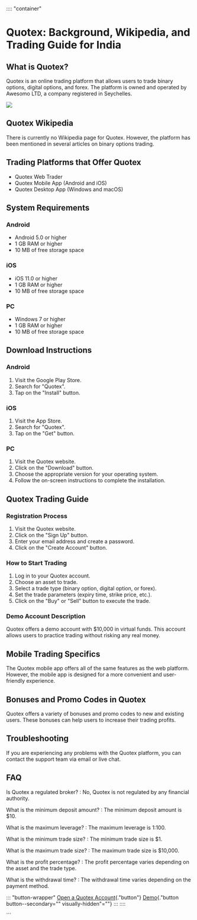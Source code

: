 :::: \"container\"
# Quotex: Background, Wikipedia, and Trading Guide for India

## What is Quotex?

Quotex is an online trading platform that allows users to trade binary
options, digital options, and forex. The platform is owned and operated
by Awesomo LTD, a company registered in Seychelles.

[![](https://static.quotex.io/files/4_en/300_250.jpg)](https://traff.sbs/brokerqxlid)

## Quotex Wikipedia

There is currently no Wikipedia page for Quotex. However, the platform
has been mentioned in several articles on binary options trading.

## Trading Platforms that Offer Quotex

-   Quotex Web Trader
-   Quotex Mobile App (Android and iOS)
-   Quotex Desktop App (Windows and macOS)

## System Requirements

### Android

-   Android 5.0 or higher
-   1 GB RAM or higher
-   10 MB of free storage space

### iOS

-   iOS 11.0 or higher
-   1 GB RAM or higher
-   10 MB of free storage space

### PC

-   Windows 7 or higher
-   1 GB RAM or higher
-   10 MB of free storage space

## Download Instructions

### Android

1.  Visit the Google Play Store.
2.  Search for "Quotex".
3.  Tap on the "Install" button.

### iOS

1.  Visit the App Store.
2.  Search for "Quotex".
3.  Tap on the "Get" button.

### PC

1.  Visit the Quotex website.
2.  Click on the "Download" button.
3.  Choose the appropriate version for your operating system.
4.  Follow the on-screen instructions to complete the installation.

## Quotex Trading Guide

### Registration Process

1.  Visit the Quotex website.
2.  Click on the "Sign Up" button.
3.  Enter your email address and create a password.
4.  Click on the "Create Account" button.

### How to Start Trading

1.  Log in to your Quotex account.
2.  Choose an asset to trade.
3.  Select a trade type (binary option, digital option, or forex).
4.  Set the trade parameters (expiry time, strike price, etc.).
5.  Click on the "Buy" or "Sell" button to execute the
    trade.

### Demo Account Description

Quotex offers a demo account with \$10,000 in virtual funds. This
account allows users to practice trading without risking any real money.

## Mobile Trading Specifics

The Quotex mobile app offers all of the same features as the web
platform. However, the mobile app is designed for a more convenient and
user-friendly experience.

## Bonuses and Promo Codes in Quotex

Quotex offers a variety of bonuses and promo codes to new and existing
users. These bonuses can help users to increase their trading profits.

## Troubleshooting

If you are experiencing any problems with the Quotex platform, you can
contact the support team via email or live chat.

## FAQ

Is Quotex a regulated broker?
:   No, Quotex is not regulated by any financial authority.

What is the minimum deposit amount?
:   The minimum deposit amount is \$10.

What is the maximum leverage?
:   The maximum leverage is 1:100.

What is the minimum trade size?
:   The minimum trade size is \$1.

What is the maximum trade size?
:   The maximum trade size is \$10,000.

What is the profit percentage?
:   The profit percentage varies depending on the asset and the trade
    type.

What is the withdrawal time?
:   The withdrawal time varies depending on the payment method.

::: \"button-wrapper\"
[Open a Quotex
Account](\%22https://traff.sbs/brokerqxsignup\%22){."button"}
[Demo](\%22#\%22){."button button--secondary=""
visually-hidden"=""}
:::
::::

\`\`\`

